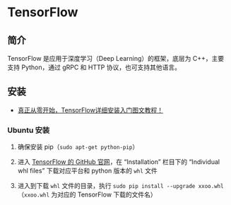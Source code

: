 # TensorFlow

## 简介

TensorFlow 是应用于深度学习（Deep Learning）的框架，底层为 C++，主要支持 Python，通过 gRPC 和 HTTP 协议，也可支持其他语言。

## 安装

* [真正从零开始，TensorFlow详细安装入门图文教程！](https://www.leiphone.com/news/201606/ORlQ7uK3TIW8xVGF.html)

### Ubuntu 安装

1. 确保安装 pip（`sudo apt-get python-pip`）

1. 进入 [TensorFlow 的 GitHub 官网](https://github.com/tensorflow/tensorflow/)，在 “Installation” 栏目下的 “Individual whl files” 下载对应平台和 python 版本的 `whl` 文件

1. 进入到下载 `whl` 文件的目录，执行 `sudo pip install --upgrade xxoo.whl`（`xxoo.whl` 为对应的 TensorFlow 下载的文件名）